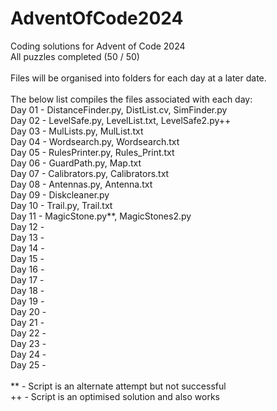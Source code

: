 # AdventOfCode2024
Coding solutions for Advent of Code 2024 \
All puzzles completed (50 / 50) \
\
Files will be organised into folders for each day at a later date. \
\
The below list compiles the files associated with each day: \
Day 01 - DistanceFinder.py, DistList.cv, SimFinder.py \
Day 02 - LevelSafe.py, LevelList.txt, LevelSafe2.py++ \
Day 03 - MulLists.py, MulList.txt \
Day 04 - Wordsearch.py, Wordsearch.txt \
Day 05 - RulesPrinter.py, Rules_Print.txt \
Day 06 - GuardPath.py, Map.txt \
Day 07 - Calibrators.py, Calibrators.txt \
Day 08 - Antennas.py, Antenna.txt \
Day 09 - Diskcleaner.py \
Day 10 - Trail.py, Trail.txt \
Day 11 - MagicStone.py**, MagicStones2.py \
Day 12 - \
Day 13 - \
Day 14 - \
Day 15 - \
Day 16 - \
Day 17 - \
Day 18 - \
Day 19 - \
Day 20 - \
Day 21 - \
Day 22 - \
Day 23 - \
Day 24 - \
Day 25 - \
\
\** - Script is an alternate attempt but not successful \
\++ - Script is an optimised solution and also works
